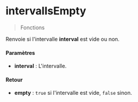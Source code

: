 # intervalIsEmpty
> Fonctions

Renvoie si l'intervalle **interval** est vide ou non.

#### Paramètres

- **interval** : L'intervalle.

#### Retour

- **empty** : `true` si l'intervalle est vide, `false` sinon.


